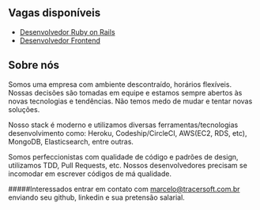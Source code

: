 Vagas disponíveis
-----------------

* [Desenvolvedor Ruby on Rails](https://github.com/tracersoft/vagas/blob/master/backend-pleno.md)
* [Desenvolvedor Frontend](https://github.com/tracersoft/vagas/blob/master/frontend-pleno.md)

Sobre nós
---------

Somos uma empresa com ambiente descontraído, horários flexíveis. Nossas decisões são tomadas em equipe e estamos sempre abertos às novas tecnologias e tendências. Não temos medo de mudar e tentar novas soluções.

Nosso stack é moderno e utilizamos diversas ferramentas/tecnologias desenvolvimento como: Heroku, Codeship/CircleCI, AWS(EC2, RDS, etc), MongoDB, Elasticsearch, entre outras.

Somos perfeccionistas com qualidade de código e padrões de design, utilizamos TDD, Pull Requests, etc. Nossos desenvolvedores precisam se incomodar em escrever códigos de má qualidade.

#####Interessados entrar em contato com marcelo@tracersoft.com.br enviando seu github, linkedin e sua pretensão salarial.

